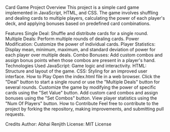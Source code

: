 Card Game Project
Overview
This project is a simple card game implemented in JavaScript, HTML, and CSS. The game involves shuffling and dealing cards to multiple players, calculating the power of each player's deck, and applying bonuses based on predefined card combinations.

Features
Single Deal: Shuffle and distribute cards for a single round.
Multiple Deals: Perform multiple rounds of dealing cards.
Power Modification: Customize the power of individual cards.
Player Statistics: Display mean, minimum, maximum, and standard deviation of power for each player over multiple deals.
Combo Bonuses: Add custom combos and assign bonus points when those combos are present in a player's hand.
Technologies Used
JavaScript: Game logic and interactivity.
HTML: Structure and layout of the game.
CSS: Styling for an improved user interface.
How to Play
Open the index.html file in a web browser.
Click the "Deal" button to start a single round or use the "Multiple Deals" button for several rounds.
Customize the game by modifying the power of specific cards using the "Set Value" button.
Add custom card combos and assign bonuses using the "Set Combos" button.
View player statistics using the "Num Of Players" button.
How to Contribute
Feel free to contribute to the project by forking the repository, making improvements, and submitting pull requests.

Credits
Author: Abhai Renjith
License: MIT License
